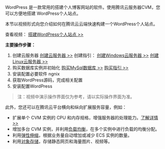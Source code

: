 WordPress 是一款常用的搭建个人博客网站的软件。使用腾讯云服务器CVM，您可以方便地搭建 WordPress个人站点。

本节以视频形式向您介绍如何在腾讯云云端快速构建一个WordPress个人站点。

查看视频：
[搭建WordPress个人站点 >>](https://www.qcloud.com/course/detail/128)

**主要操作步骤：**
1. 创建云服务器 
[创建云服务器 >>](https://buy.qcloud.com/cvm?regionId=8&projectId=8)
创建指引：
[创建Windows云服务器 >>](https://www.qcloud.com/document/product/213/2763)
[创建Linux云服务器 >>](https://www.qcloud.com/document/product/213/2972)
2. 购买数据库实例并初始化
[购买MySql数据库 >>](https://buy.qcloud.com/cdb)
[购买指引 >>](https://www.qcloud.com/document/product/236/3128)
3. 安装配置必要软件 ngnix
4. 获取WordPress源码，完成相关配置
5. 安装配置WordPress

> 注：视频中演示操作界面仅为参考，请以实际操作界面为准。

此外，您还可以在腾讯云平台横向和纵向扩展服务容量，例如：
- 扩展单个 CVM 实例的 CPU 和内存规格，增强服务器的处理能力。[了解详情 >>](https://www.qcloud.com/document/product/213/5730)
- 增加多台 CVM 实例，并利用[负载均衡](https://www.qcloud.com/document/product/214)，在多个实例中进行负载的均衡分配。
- 利用[弹性伸缩](https://www.qcloud.com/document/product/377)，根据业务量自动增加或减少 ECS 实例的数量。
- 利用[对象存储](https://www.qcloud.com/document/product/436)，存储静态网页和海量图片、视频等。